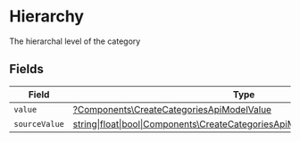 # Hierarchy

The hierarchal level of the category


## Fields

| Field                                                                                                                                          | Type                                                                                                                                           | Required                                                                                                                                       | Description                                                                                                                                    |
| ---------------------------------------------------------------------------------------------------------------------------------------------- | ---------------------------------------------------------------------------------------------------------------------------------------------- | ---------------------------------------------------------------------------------------------------------------------------------------------- | ---------------------------------------------------------------------------------------------------------------------------------------------- |
| `value`                                                                                                                                        | [?Components\CreateCategoriesApiModelValue](../../Models/Components/CreateCategoriesApiModelValue.md)                                          | :heavy_minus_sign:                                                                                                                             | N/A                                                                                                                                            |
| `sourceValue`                                                                                                                                  | [string\|float\|bool\|Components\CreateCategoriesApiModelSourceValue4\|array\|null](../../Models/Components/CreateCategoriesApiModelSourceValue.md) | :heavy_minus_sign:                                                                                                                             | N/A                                                                                                                                            |